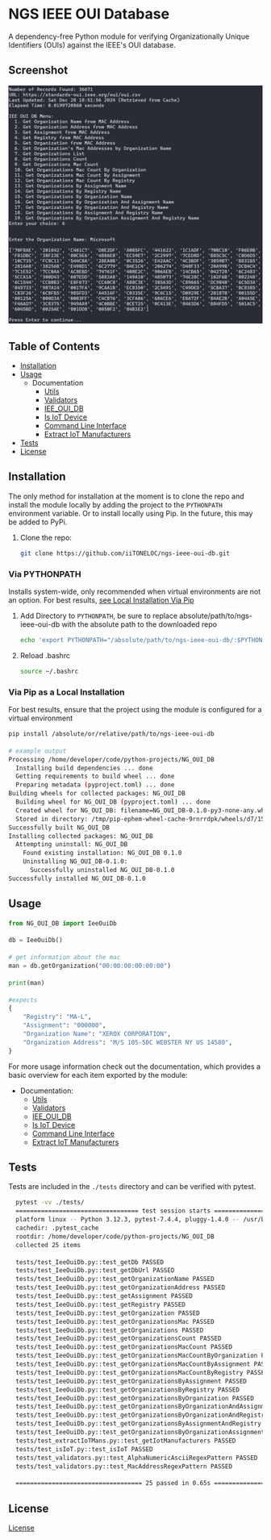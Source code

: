 # NGS IEEE OUI Database

A dependency-free Python module for verifying Organizationally Unique Identifiers (OUIs)  against the IEEE's OUI database.

## Screenshot

![Screenshot](./screenshot.png)

## Table of Contents

- [Installation](#installation)
- [Usage](#usage)
  - Documentation
    - [Utils](./docs/utils.MD)
    - [Validators](./docs/validators.MD)
    - [IEE_OUI_DB](./docs/IEE_OUI.MD)
    - [Is IoT Device](./docs/isIot.MD)
    - [Command Line Interface](./docs/cli.MD)
    - [Extract IoT Manufacturers](./docs/extractIot.MD)
- [Tests](#tests)
- [License](#license)

## Installation

The only method for installation at the moment is to clone the repo and install the module locally by adding the project to the `PYTHONPATH` environment variable. Or to install locally using Pip. In the future, this may be added to PyPi.

1. Clone the repo:

    ```bash
    git clone https://github.com/iiTONELOC/ngs-ieee-oui-db.git
    ```

### Via PYTHONPATH

Installs system-wide, only recommended when virtual environments are not an option. For best results, [see Local Installation Via Pip](#via-pip-as-a-local-installation)

1. Add Directory to `PYTHONPATH`, be sure to replace absolute/path/to/ngs-ieee-oui-db with the absolute path to the downloaded repo

    ```bash
   echo 'export PYTHONPATH="/absolute/path/to/ngs-ieee-oui-db/:$PYTHONPATH"' >> ~/.bashrc
   ```

2. Reload .bashrc

    ```bash
    source ~/.bashrc
    ```

### Via Pip as a Local Installation

For best results, ensure that the project using the module is configured for a virtual environment

```bash
pip install /absolute/or/relative/path/to/ngs-ieee-oui-db

# example output
Processing /home/developer/code/python-projects/NG_OUI_DB
  Installing build dependencies ... done
  Getting requirements to build wheel ... done
  Preparing metadata (pyproject.toml) ... done
Building wheels for collected packages: NG_OUI_DB
  Building wheel for NG_OUI_DB (pyproject.toml) ... done
  Created wheel for NG_OUI_DB: filename=NG_OUI_DB-0.1.0-py3-none-any.whl size=11523 sha256=add09d786930cfce6b176341b149fec61aeceeb0a68a7980cfb072089040f7dd
  Stored in directory: /tmp/pip-ephem-wheel-cache-9rnrrdpk/wheels/d7/15/9f/23ba2c21ba1a35a37cb003b2dae0e826c7d3891100e1e7f9d2
Successfully built NG_OUI_DB
Installing collected packages: NG_OUI_DB
  Attempting uninstall: NG_OUI_DB
    Found existing installation: NG_OUI_DB 0.1.0
    Uninstalling NG_OUI_DB-0.1.0:
      Successfully uninstalled NG_OUI_DB-0.1.0
Successfully installed NG_OUI_DB-0.1.0
```

## Usage

```python
from NG_OUI_DB import IeeOuiDb

db = IeeOuiDb()

# get information about the mac
man = db.getOrganization("00:00:00:00:00:00")

print(man)

#expects
{
    "Registry": "MA-L",
    "Assignment": "000000",
    "Organization Name": "XEROX CORPORATION",
    "Organization Address": "M/S 105-50C WEBSTER NY US 14580",
}
```

For more usage information check out the documentation, which provides a basic overview for each item exported by the module:

- Documentation:
  - [Utils](./docs/utils.MD)
  - [Validators](./docs/validators.MD)
  - [IEE_OUI_DB](./docs/IEE_OUI.MD)
  - [Is IoT Device](./docs/isIot.MD)
  - [Command Line Interface](./docs/cli.MD)
  - [Extract IoT Manufacturers](./docs/extractIot.MD)

## Tests

Tests are included in the `./tests` directory and can be verified with pytest.

  ```bash
    pytest -vv ./tests/
    ================================== test session starts ===================================
    platform linux -- Python 3.12.3, pytest-7.4.4, pluggy-1.4.0 -- /usr/bin/python3
    cachedir: .pytest_cache
    rootdir: /home/developer/code/python-projects/NG_OUI_DB
    collected 25 items

    tests/test_IeeOuiDb.py::test_getDb PASSED                                          [  4%]
    tests/test_IeeOuiDb.py::test_getDbUrl PASSED                                       [  8%]
    tests/test_IeeOuiDb.py::test_getOrganizationName PASSED                            [ 12%]
    tests/test_IeeOuiDb.py::test_getOrganizationAddress PASSED                         [ 16%]
    tests/test_IeeOuiDb.py::test_getAssignment PASSED                                  [ 20%]
    tests/test_IeeOuiDb.py::test_getRegistry PASSED                                    [ 24%]
    tests/test_IeeOuiDb.py::test_getOrganization PASSED                                [ 28%]
    tests/test_IeeOuiDb.py::test_getOrganizationsMac PASSED                            [ 32%]
    tests/test_IeeOuiDb.py::test_getOrganizations PASSED                               [ 36%]
    tests/test_IeeOuiDb.py::test_getOrganizationsCount PASSED                          [ 40%]
    tests/test_IeeOuiDb.py::test_getOrganizationsMacCount PASSED                       [ 44%]
    tests/test_IeeOuiDb.py::test_getOrganizationsMacCountByOrganization PASSED         [ 48%]
    tests/test_IeeOuiDb.py::test_getOrganizationsMacCountByAssignment PASSED           [ 52%]
    tests/test_IeeOuiDb.py::test_getOrganizationsMacCountByRegistry PASSED             [ 56%]
    tests/test_IeeOuiDb.py::test_getOrganizationsByAssignment PASSED                   [ 60%]
    tests/test_IeeOuiDb.py::test_getOrganizationsByRegistry PASSED                     [ 64%]
    tests/test_IeeOuiDb.py::test_getOrganizationsByOrganization PASSED                 [ 68%]
    tests/test_IeeOuiDb.py::test_getOrganizationsByOrganizationAndAssignment PASSED    [ 72%]
    tests/test_IeeOuiDb.py::test_getOrganizationsByOrganizationAndRegistry PASSED      [ 76%]
    tests/test_IeeOuiDb.py::test_getOrganizationsByAssignmentAndRegistry PASSED        [ 80%]
    tests/test_IeeOuiDb.py::test_getOrganizationsByOrganizationAssignmentAndRegistry PASSED [ 84%]
    tests/test_extractIoTMans.py::test_getIotManufacturers PASSED                      [ 88%]
    tests/test_isIoT.py::test_isIoT PASSED                                             [ 92%]
    tests/test_validators.py::test_AlphaNumericAsciiRegexPattern PASSED                [ 96%]
    tests/test_validators.py::test_MacAddressRegexPattern PASSED                       [100%]

    =================================== 25 passed in 0.65s ===================================
  ```

## License

[License](./LICENSE)
